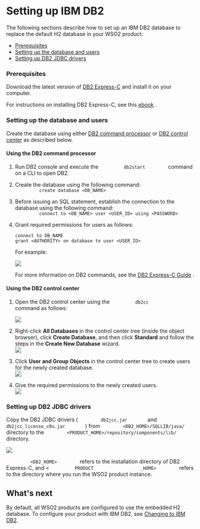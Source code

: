 # Setting up IBM DB2

The following sections describe how to set up an IBM DB2 database to
replace the default H2 database in your WSO2 product:

-   [Prerequisites](#SettingupIBMDB2-Prerequisites)
-   [Setting up the database and
    users](#SettingupIBMDB2-Settingupthedatabaseandusers)
-   [Setting up DB2 JDBC
    drivers](#SettingupIBMDB2-SettingupDB2JDBCdrivers)

### Prerequisites

Download the latest version of [DB2
Express-C](http://www-01.ibm.com/software/data/db2/express/download.html)
and install it on your computer.

For instructions on installing DB2 Express-C, see this
[ebook](https://www.ibm.com/developerworks/community/wikis/home?lang=en#!/wiki/Big%20Data%20University/page/FREE%20eBook%20-%20Getting%20Started%20with%20DB2%20Express-C)
.

### Setting up the database and users

Create the database using either [DB2 command
processor](#SettingupIBMDB2-UsingtheDB2commandprocessor) or [DB2 control
center](#SettingupIBMDB2-UsingtheDB2controlcenter) as described below.

#### Using the DB2 command processor

1.  Run DB2 console and execute the `          db2start         `
    command on a CLI to open DB2.
2.  Create the database using the following command:  
    `          create database <DB_NAME>         `
3.  Before issuing an SQL statement, establish the connection to the
    database using the following command:  
    `          connect to <DB_NAME> user <USER_ID> using <PASSWORD>         `
4.  Grant required permissions for users as follows:

    ``` actionscript3
    connect to DB_NAME
    grant <AUTHORITY> on database to user <USER_ID>
    ```

    For example:

    ![](../assets/img/53125504/53287380.png) 

    For more information on DB2 commands, see the [DB2 Express-C
    Guide](https://www.ibm.com/developerworks/community/wikis/home?lang=en#!/wiki/Big%20Data%20University/page/FREE%20eBook%20-%20Getting%20Started%20with%20DB2%20Express-C)
    .

#### Using the DB2 control center

1.  Open the DB2 control center using the `          db2cc         `
    command as follows:  

    ![](../assets/img/53125504/53287383.png)

2.  Right-click **All Databases** in the control center tree (inside the
    object browser), click **Create Database**, and then click
    **Standard** and follow the steps in the **Create New Database**
    wizard.  
    ![](../assets/img/53125504/53287398.png) 
3.  Click **User and Group Objects** in the control center tree to
    create users for the newly created database.  
    ![](../assets/img/53125504/53287381.png) 
4.  Give the required permissions to the newly created users.  
    ![](../assets/img/53125504/53287382.png) 

### Setting up DB2 JDBC drivers

Copy the DB2 JDBC drivers ( `         db2jcc.jar        ` and
`         db2jcc_license_c0u.jar        ` ) from
`         <DB2_HOME>/SQLLIB/java/        ` directory to the
`         <PRODUCT_HOME>/repository/components/lib/        ` directory.

![](../assets/img/53125504/53287393.png)

`          <DB2_HOME>         ` refers to the installation directory of
DB2 Express-C, and \< `          PRODUCT         `
`          _HOME>         ` refers to the directory where you run the
WSO2 product instance.

## What's next

By default, all WSO2 products are configured to use the embedded H2
database. To configure your product with IBM DB2, see [Changing to IBM
DB2](../../administer/changing-to-ibm-db2).

